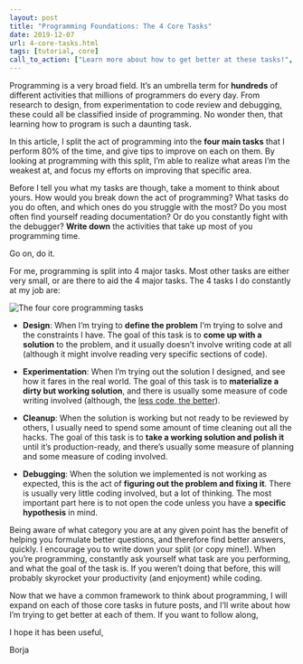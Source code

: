 ```yaml
---
layout: post
title: "Programming Foundations: The 4 Core Tasks"
date: 2019-12-07
url: 4-core-tasks.html
tags: [tutorial, core]
call_to_action: ["Learn more about how to get better at these tasks!", "Subscribe, and get notified whenever I write about it! (and only then)"]
---
```


Programming is a very broad field. It’s an umbrella term for **hundreds** of different activities that millions of programmers do every day. From research to design, from experimentation to code review and debugging, these could all be classified inside of programming. No wonder then, that learning how to program is such a daunting task.

In this article, I split the act of programming into the **four main tasks** that I perform 80% of the time, and give tips to improve on each on them. By looking at programming with this split, I’m able to realize what areas I’m the weakest at, and focus my efforts on improving that specific area.

Before I tell you what my tasks are though, take a moment to think about yours. How would you break down the act of programming? What tasks do you do often, and which ones do you struggle with the most? Do you most often find yourself reading documentation? Or do you constantly fight with the debugger? **Write down** the activities that take up most of you programming time.

Go on, do it.

For me, programming is split into 4 major tasks. Most other tasks are either very small, or are there to aid the 4 major tasks. The 4 tasks I do constantly at my job are:

![The four core programming tasks]({{site.baseurl}}/img/for-posts/four-core-tasks.png)

- **Design**: When I’m trying to **define the problem** I’m trying to solve and the constraints I have. The goal of this task is to **come up with a solution** to the problem, and it usually doesn’t involve writing code at all (although it might involve reading very specific sections of code).

- **Experimentation**: When I’m trying out the solution I designed, and see how it fares in the real world. The goal of this task is to **materialize a dirty but working solution**, and there is usually some measure of code writing involved (although, the [less code, the better](http://www.skrenta.com/2007/05/code_is_our_enemy.html)).

- **Cleanup**: When the solution is working but not ready to be reviewed by others, I usually need to spend some amount of time cleaning out all the hacks. The goal of this task is to **take a working solution and polish it** until it’s production-ready, and there’s usually some measure of planning and some measure of coding involved.

- **Debugging**: When the solution we implemented is not working as expected, this is the act of **figuring out the problem and fixing it**. There is usually very little coding involved, but a lot of thinking. The most important part here is to not open the code unless you have a **specific hypothesis** in mind.

Being aware of what category you are at any given point has the benefit of helping you formulate better questions, and therefore find better answers, quickly. I encourage you to write down your split (or copy mine!). When you’re programming, constantly ask yourself what task are you performing, and what the goal of the task is. If you weren’t doing that before, this will probably skyrocket your productivity (and enjoyment) while coding.

Now that we have a common framework to think about programming, I will expand on each of those core tasks in future posts, and I’ll write about how I’m trying to get better at each of them. If you want to follow along, 

I hope it has been useful,

Borja
